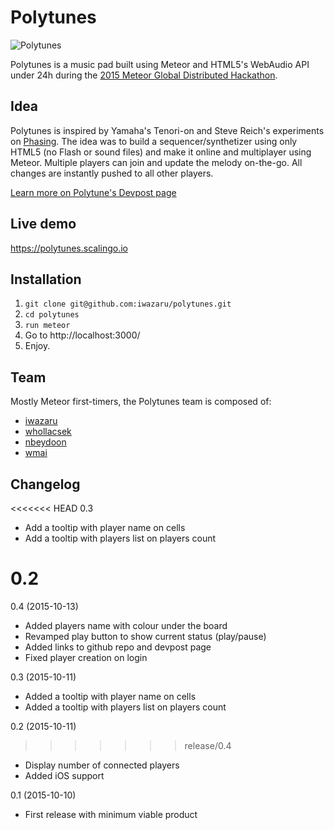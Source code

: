 # Polytunes

![Polytunes](https://pbs.twimg.com/media/CQ_poKHWwAAKpLq.png)

Polytunes is a music pad built using Meteor and HTML5's WebAudio API under 24h during the [2015 Meteor Global Distributed Hackathon](http://meteor-2015.devpost.com/).

## Idea

Polytunes is inspired by Yamaha's Tenori-on and Steve Reich's experiments on [Phasing](https://en.wikipedia.org/wiki/Phasing_(music)). The idea was to build a sequencer/synthetizer using only HTML5 (no Flash or sound files) and make it online and multiplayer using Meteor. Multiple players can join and update the melody on-the-go. All changes are instantly pushed to all other players.

[Learn more on Polytune's Devpost page](http://devpost.com/software/polytunes)

## Live demo

https://polytunes.scalingo.io

## Installation

1. `git clone git@github.com:iwazaru/polytunes.git`
2. `cd polytunes`
3. `run meteor`
4. Go to http://localhost:3000/
5. Enjoy.

## Team

Mostly Meteor first-timers, the Polytunes team is composed of:
* [iwazaru](https://github.com/iwazaru)
* [whollacsek](https://github.com/whollacsek)
* [nbeydoon](https://github.com/nbeydoon)
* [wmai](https://github.com/wmai)

## Changelog

<<<<<<< HEAD
0.3
* Add a tooltip with player name on cells
* Add a tooltip with players list on players count

0.2
=======
0.4 (2015-10-13)
* Added players name with colour under the board
* Revamped play button to show current status (play/pause)
* Added links to github repo and devpost page
* Fixed player creation on login

0.3 (2015-10-11)
* Added a tooltip with player name on cells
* Added a tooltip with players list on players count

0.2 (2015-10-11)
>>>>>>> release/0.4
* Display number of connected players
* Added iOS support

0.1 (2015-10-10)
* First release with minimum viable product
